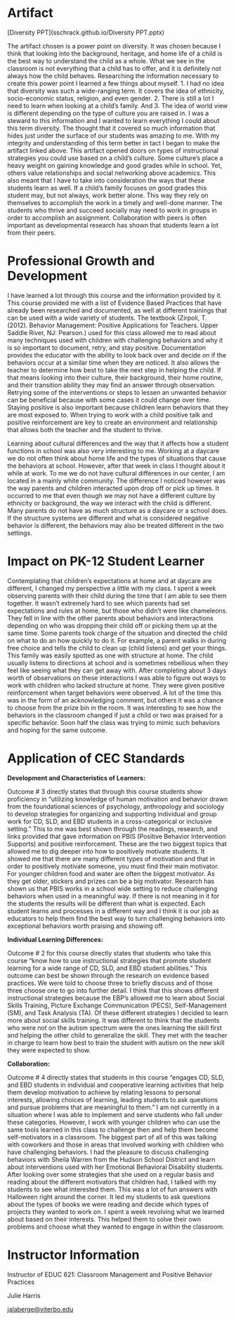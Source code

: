 # Artifact

[Diversity PPT](sschrack.github.io/Diversity PPT.pptx) 

The artifact chosen is a power point on diversity. It was chosen because I think that looking into the background, heritage, and home life of a child is the best way to understand the child as a whole. What we see in the classroom is not everything that a child has to offer, and it is definitely not always how the child behaves. Researching the information necessary to create this power point I learned a few things about myself. 1. I had no idea that diversity was such a wide-ranging term. It covers the idea of ethnicity, socio-economic status, religion, and even gender. 2. There is still a lot I need to learn when looking at a child’s family. And 3. The idea of world view is different depending on the type of culture you are raised in. I was a steward to this information and I wanted to learn everything I could about this term diversity. The thought that it covered so much information that hides just under the surface of our students was amazing to me. With my integrity and understanding of this term better in tact I began to make the artifact linked above. This artifact opened doors on types of instructional strategies you could use based on a child’s culture. Some culture’s place a heavy weight on gaining knowledge and good grades while in school. Yet, others value relationships and social networking above academics. This also meant that I have to take into consideration the ways that these students learn as well. If a child’s family focuses on good grades this student may, but not always, work better alone. This way they rely on themselves to accomplish the work in a timely and well-done manner. The students who thrive and succeed socially may need to work in groups in order to accomplish an assignment. Collaboration with peers is often important as developmental research has shown that students learn a lot from their peers.  

# Professional Growth and Development

I have learned a lot through this course and the information provided by it. This course provided me with a list of Evidence Based Practices that have already been researched and documented, as well at different trainings that can be used with a wide variety of 
students. The textbook (Zirpoli, T. (2012). Behavior Management: Positive Applications for Teachers. Upper Saddle River, NJ: Pearson.) used for this class allowed me to read about many techniques used with children with challenging behaviors and why it is so important to document, retry, and stay positive. Documentation provides the educator with the ability to look back over and decide on if the behaviors occur at a similar time when they are noticed. It also allows the teacher to determine how best to take the next step in helping the child. If that means looking into their culture, their background, their home routine, and their transition ability they may find an answer through observation. Retrying some of the interventions or steps to lessen an unwanted behavior can be beneficial because with some cases it could change over time. Staying positive is also important because children learn behaviors that they are most exposed to. When trying to work with a child positive talk and positive reinforcement are key to create an environment and relationship that allows both the teacher and the student to thrive. 

Learning about cultural differences and the way that it affects how a student functions in school was also very interesting to me. Working at a daycare we do not often think about home life and the types of situations that cause the behaviors at school. However, after that week in class I thought about it while at work. To me we do not have cultural differences in our center, I am located in a mainly white community. The difference I noticed however was the way parents and children interacted upon drop off or pick up times. It occurred to me that even though we may not have a different culture by ethnicity or background, the way we interact with the child is different. Many parents do not have as much structure as a daycare or a school does. If the structure systems are different and what is considered negative behavior is different, the behaviors may also be treated different in the two settings. 

# Impact on PK-12 Student Learner

Contemplating that children’s expectations at home and at daycare are different, I changed my perspective a little with my class. I spent a week observing parents with their child during the time that I am able to see them together. It wasn’t extremely hard to see which parents had set expectations and rules at home, but those who didn’t were like chameleons. They fell in line with the other parents about behaviors and interactions depending on who was dropping their child off or picking them up at the same time. Some parents took charge of the situation and directed the child on what to do an how quickly to do it. For example, a parent walks in during free choice and tells the child to clean up (child listens) and get your things. This family was easily spotted as one with structure at home. The child usually listens to directions at school and is sometimes rebellious when they feel like seeing what they can get away with. After completing about 3 days worth of observations on these interactions I was able to figure out ways to work with children who lacked structure at home. They were given positive reinforcement when target behaviors were observed. A lot of the time this was in the form of an acknowledging comment, but others it was a chance to choose from the prize bin in the room. It was interesting to see how the behaviors in the classroom changed if just a child or two was praised for a specific behavior. Soon half the class was trying to mimic such behaviors and hoping for the same outcome. 

# Application of CEC Standards

**Development and Characteristics of Learners:**

Outcome # 3 directly states that through this course students show proficiency in “utilizing knowledge of human motivation and behavior drawn from the foundational sciences of psychology, anthropology and sociology to develop strategies for organizing and supporting individual and group work for CD, SLD, and EBD students in a cross-categorical or inclusive setting.” This to me was best shown through the readings, research, and links provided that gave information on PBIS (Positive Behavior Intervention Supports) and positive reinforcement. These are the two biggest topics that allowed me to dig deeper into how to positively motivate students. It showed me that there are many different types of motivation and that in order to positively motivate someone, you must find their main motivator. For younger children food and water are often the biggest motivator. As they get older, stickers and prizes can be a big motivator. Research has shown us that PBIS works in a school wide setting to reduce challenging behaviors when used in a meaningful way. If there is not meaning in it for the students the results will be different than what is expected. Each student learns and processes in a different way and I think it is our job as educators to help them find the best way to turn challenging behaviors into exceptional behaviors worth praising and showing off. 

**Individual Learning Differences:**

Outcome # 2 for this course directly states that students who take this course “know how to use instructional strategies that promote student learning for a wide range of CD, SLD, and EBD student abilities.” This outcome can best be shown through the research on evidence based practices. We were told to choose three to briefly discuss and of those three choose one to go into further detail. I think that this shows different instructional strategies because the EBP’s allowed me to learn about Social Skills Training, Picture Exchange Communication (PECS), Self-Management (SM), and Task Analysis (TA). Of these different strategies I decided to learn more about social skills training. It was different to think that the students who were not on the autism spectrum were the ones learning the skill first and helping the other child to generalize the skill. They met with the teacher in charge to learn how best to train the student with autism on the new skill they were expected to show. 

**Collaboration:**

Outcome # 4 directly states that students in this course “engages CD, SLD, and EBD students in individual and cooperative learning activities that help them develop motivation to achieve by relating lessons to personal interests, allowing choices of learning, leading students to ask questions and pursue problems that are meaningful to them.” I am not currently in a situation where I was able to implement and serve students who fall under these categories. However, I work with younger children who can use the same tools learned in this class to challenge then and help them become self-motivators in a classroom. The biggest part of all of this was talking with coworkers and those in areas that involved working with children who have challenging behaviors. I had the pleasure to discuss challenging behaviors with Sheila Warren from the Hudson School District and learn about interventions used with her Emotional Behavioral Disability students. After looking over some strategies that she used on a regular basis and reading about the different motivators that children had, I talked with my students to see what interested them. This was a lot of fun answers with Halloween right around the corner. It led my students to ask questions about the types of books we were reading and decide which types of projects they wanted to work on. I spent a week revolving what we learned about based on their interests. This helped them to solve their own problems and choose what they wanted to engage in within the classroom. 

# Instructor Information
Instructor of EDUC 621: Classroom Management and Positive Behavior Practices

Julie Harris

jalaberge@viterbo.edu
